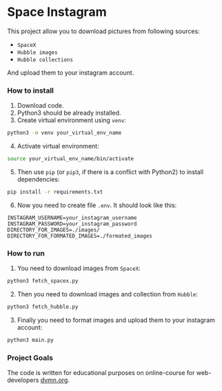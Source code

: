 # Space Instagram

This project allow you to download pictures from following sources:
- `SpaceX`
- `Hubble images`
- `Hubble collections`

And upload them to your instagram account.

### How to install

1. Download code.
2. Python3 should be already installed.
3. Create virtual environment using `venv`:
```bash
python3 -m venv your_virtual_env_name
```
4. Activate virtual environment:
```bash
source your_virtual_env_name/bin/activate
```

5. Then use `pip` (or `pip3`, if there is a conflict with Python2) to install dependencies:
```bash
pip install -r requirements.txt
```
6. Now you need to create file `.env`. It should look like this:
```
INSTAGRAM_USERNAME=your_instagram_username
INSTAGRAM_PASSWORD=your_instagram_password
DIRECTORY_FOR_IMAGES=./images/
DIRECTORY_FOR_FORMATED_IMAGES=./formated_images
```
### How to run
1. You need to download images from `SpaceX`:
```bash
python3 fetch_spacex.py
```
2. Then you need to download images and collection from `Hubble`:
```bash
python3 fetch_hubble.py
```
3. Finally you need to format images and upload them to your instagram account:
```bash
python3 main.py
```

### Project Goals

The code is written for educational purposes on online-course for web-developers [dvmn.org](https://dvmn.org/).